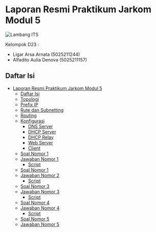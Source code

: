 # Laporan Resmi Praktikum Jarkom Modul 5

![Lambang ITS](https://www.its.ac.id/wp-content/uploads/2020/07/Lambang-ITS-2-320x320.png)

Kelompok D23 :

- Ligar Arsa Arnata (5025211244)
- Alfadito Aulia Denova (5025211157)

## Daftar Isi

- [Laporan Resmi Praktikum Jarkom Modul 5](#laporan-resmi-praktikum-jarkom-modul-5)
  - [Daftar Isi](#daftar-isi)
  - [Topologi](#topologi)
  - [Prefix IP](#prefix-ip)
  - [Rute dan Subnetting](#rute-dan-subnetting)
  - [Routing](#routing)
  - [Konfigurasi](#konfigurasi)
    - [DNS Server](#dns-server)
    - [DHCP Server](#dhcp-server)
    - [DHCP Relay](#dhcp-relay)
    - [Web Server](#web-server)
    - [Client](#client)
  - [Soal Nomor 1](#soal-nomor-1)
  - [Jawaban Nomor 1](#jawaban-no-1)
    - [Script](#script)
  - [Soal Nomor 1](#soal-nomor-1)
  - [Jawaban Nomor 2](#jawaban-no-2)
    - [Script](#script-1)
  - [Soal Nomor 3](#soal-nomor-3)
  - [Jawaban Nomor 3](#jawaban-no-3)
    - [Script](#script-2)
  - [Soal Nomor 4](#soal-nomor-4)
  - [Jawaban Nomor 4](#jawaban-no-4)
    - [Script](#script-3)
  - [Soal Nomor 5](#soal-nomor-5)
  - [Jawaban Nomor 5](#jawaban-no-5)
    
